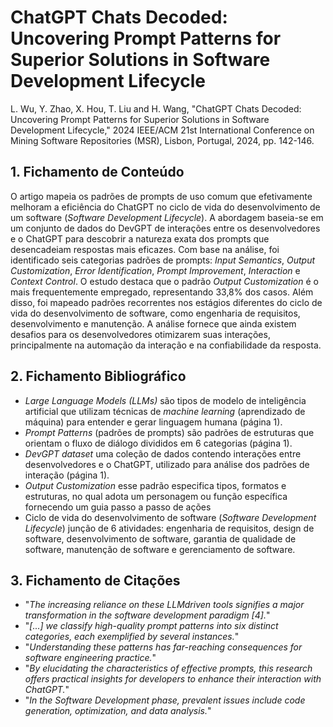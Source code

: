 # ChatGPT Chats Decoded: Uncovering Prompt Patterns for Superior Solutions in Software Development Lifecycle

L. Wu, Y. Zhao, X. Hou, T. Liu and H. Wang, "ChatGPT Chats Decoded: Uncovering Prompt Patterns for Superior Solutions in Software Development Lifecycle," 2024 IEEE/ACM 21st International Conference on Mining Software Repositories (MSR), Lisbon, Portugal, 2024, pp. 142-146.

## 1. Fichamento de Conteúdo

O artigo mapeia os padrões de prompts de uso comum que efetivamente melhoram a eficiência do ChatGPT no ciclo de vida do desenvolvimento de um software (_Software Development Lifecycle_). A abordagem baseia-se em um conjunto de dados do DevGPT de interações entre os desenvolvedores e o ChatGPT para descobrir a natureza exata dos prompts que desencadeiam respostas mais eficazes. Com base na análise, foi identificado seis categorias padrões de prompts: _Input Semantics_, _Output Customization_, _Error Identification_, _Prompt Improvement_, _Interaction_ e _Context Control_. O estudo destaca que o padrão _Output Customization_ é o mais frequentemente empregado, representando 33,8% dos casos. Além disso, foi mapeado padrões recorrentes nos estágios diferentes do ciclo de vida do desenvolvimento de software, como engenharia de requisitos, desenvolvimento e manutenção. A análise fornece que ainda existem desafios para os desenvolvedores otimizarem suas interações, principalmente na automação da interação e na confiabilidade da resposta.

## 2. Fichamento Bibliográfico
- _Large Language Models (LLMs)_ são tipos de modelo de inteligência artificial que utilizam técnicas de _machine learning_ (aprendizado de máquina) para entender e gerar linguagem humana (página 1).
- _Prompt Patterns_ (padrões de prompts) são padrões de estruturas que orientam o fluxo de diálogo divididos em 6 categorias (página 1).
- _DevGPT dataset_ uma coleção de dados contendo interações entre desenvolvedores e o ChatGPT, utilizado para análise dos padrões de interação (página 1).
- _Output Customization_ esse padrão especifica tipos, formatos e estruturas, no qual adota um personagem ou função específica fornecendo um guia passo a passo de ações
- Ciclo de vida do desenvolvimento de software (_Software Development Lifecycle_) junção de 6 atividades: engenharia de requisitos, design de software,
desenvolvimento de software, garantia de qualidade de software, manutenção de software e gerenciamento de software.

## 3. Fichamento de Citações

- "_The increasing reliance on these LLMdriven tools signifies a major transformation in the software development paradigm [4]._"
- "_[...] we classify high-quality prompt patterns into six distinct categories, each exemplified by several instances._"
- "_Understanding these patterns has far-reaching consequences for software engineering practice._"
- "_By elucidating the characteristics of effective prompts, this research offers practical insights for developers to enhance their interaction with ChatGPT._"
- "_In the Software Development phase, prevalent issues include code generation, optimization, and data analysis._"
